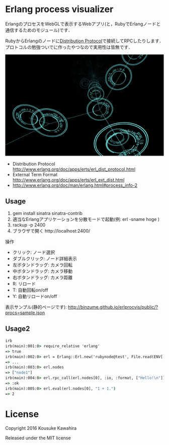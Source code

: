 # Erlang process visualizer

ErlangのプロセスをWebGLで表示するWebアプリ(と，RubyでErlangノードと通信するためのモジュール)です．

RubyからErlangのノードに[Distribution Protocol](http://www.erlang.org/doc/apps/erts/erl_dist_protocol.html)で接続してRPCしたりします．
プロトコルの勉強ついでに作ったやつなので実用性は皆無です．

![procvis](procvis.png)


- Distribution Protocol http://www.erlang.org/doc/apps/erts/erl_dist_protocol.html
- External Term Format http://www.erlang.org/doc/apps/erts/erl_ext_dist.html
- http://www.erlang.org/doc/man/erlang.html#process_info-2

## Usage

1. gem install sinatra sinatra-contrib
2. 適当なErlangアプリケーションを分散モードで起動(例: erl -sname hoge )
3. rackup -p 2400
4. ブラウザで開く http://localhost:2400/

操作

- クリック: ノード選択
- ダブルクリック: ノード詳細表示
- 左ボタンドラッグ: カメラ回転
- 中ボタンドラッグ: カメラ移動
- 右ボタンドラッグ: カメラ距離
- R: リロード
- T: 自動回転on/off
- Y: 自動リロードon/off

表示サンプル(静的ページです): http://binzume.github.io/erlprocvis/public/?procs=sample.json


## Usage2

``` cmd
irb
irb(main):001:0> require_relative 'erlang'
=> true
irb(main):002:0> erl = Erlang::Erl.new('rubynode@test', File.read(ENV['HOME']+"/.erlang.cookie"))
=> ...
irb(main):003:0> erl.nodes
=> ["node1"]
irb(main):004:0> erl.rpc_call(erl.nodes[0], :io, :format, ["Hello!\n"])
=> :ok
irb(main):005:0> erl.eval(erl.nodes[0], "1 + 1.")
=> 2
```


# License

Copyright 2016 Kousuke Kawahira

Released under the MIT license
